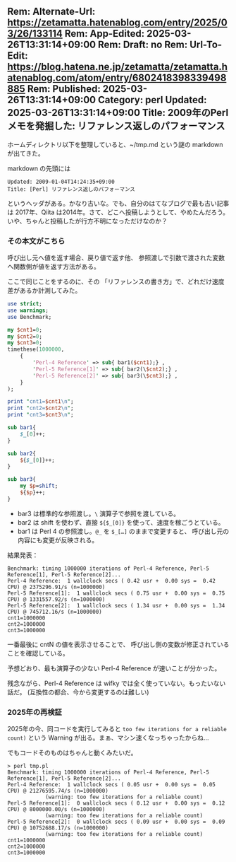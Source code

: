 Rem: Alternate-Url: https://zetamatta.hatenablog.com/entry/2025/03/26/133114
Rem: App-Edited: 2025-03-26T13:31:14+09:00
Rem: Draft: no
Rem: Url-To-Edit: https://blog.hatena.ne.jp/zetamatta/zetamatta.hatenablog.com/atom/entry/6802418398339498885
Rem: Published: 2025-03-26T13:31:14+09:00
Category: perl
Updated: 2025-03-26T13:31:14+09:00
Title: 2009年のPerlメモを発掘した: リファレンス返しのパフォーマンス
---
ホームディレクトリ以下を整理していると、~/tmp.md という謎の markdown が出てきた。

markdown の先頭には

```
Updated: 2009-01-04T14:24:35+09:00
Title: [Perl] リファレンス返しのパフォーマンス
```

というヘッダがある。かなり古いな。でも、自分のはてなブログで最も古い記事は 2017年、Qiita は2014年。さて、どこへ投稿しようとして、やめたんだろう。いや、ちゃんと投稿したが行方不明になっただけなのか？

### その本文がこちら

呼び出し元へ値を返す場合、戻り値で返す他、 参照渡しで引数で渡された変数へ関数側が値を返す方法がある。

ここで同じことをするのに、その 「リファレンスの書き方」で、どれだけ速度差があるか計測してみた。

```perl
use strict;
use warnings;
use Benchmark;

my $cnt1=0;
my $cnt2=0;
my $cnt3=0;
timethese(1000000,
    {
        'Perl-4 Reference' => sub{ bar1($cnt1);} ,
        'Perl-5 Reference[1]' => sub{ bar2(\$cnt2);} ,
        'Perl-5 Reference[2]' => sub{ bar3(\$cnt3);} ,
    }
);

print "cnt1=$cnt1\n";
print "cnt2=$cnt2\n";
print "cnt3=$cnt3\n";

sub bar1{
    $_[0]++;
}

sub bar2{
    ${$_[0]}++;
}

sub bar3{
    my $p=shift;
    ${$p}++;
}

```

* bar3 は標準的な参照渡し。`\` 演算子で参照を渡している。
* bar2 は shift を使わず、直接 `${$_[0]}` を使って、速度を稼ごうとている。
* bar1 は Perl 4 の参照渡し。`@_` を `$_[…]` のままで変更すると、 呼び出し元の内容にも変更が反映される。

結果発表：

```
Benchmark: timing 1000000 iterations of Perl-4 Reference, Perl-5 Reference[1], Perl-5 Reference[2]...
Perl-4 Reference:  1 wallclock secs ( 0.42 usr +  0.00 sys =  0.42 CPU) @ 2375296.91/s (n=1000000)
Perl-5 Reference[1]:  1 wallclock secs ( 0.75 usr +  0.00 sys =  0.75 CPU) @ 1331557.92/s (n=1000000)
Perl-5 Reference[2]:  1 wallclock secs ( 1.34 usr +  0.00 sys =  1.34 CPU) @ 745712.16/s (n=1000000)
cnt1=1000000
cnt2=1000000
cnt3=1000000
```

一番最後に cntN の値を表示させることで、 呼び出し側の変数が修正されていることを確認している。

予想どおり、最も演算子の少ない Perl-4 Reference が速いことが分かった。

残念ながら、Perl-4 Reference は wifky では全く使っていない。もったいない話だ。 (互換性の都合、今から変更するのは難しい)

### 2025年の再検証

2025年の今、同コードを実行してみると `too few iterations for a reliable count)` という Warning が出る。まぁ、マシン速くなっちゃったからね…

でもコードそのものはちゃんと動くみたいだ。

```
> perl tmp.pl
Benchmark: timing 1000000 iterations of Perl-4 Reference, Perl-5 Reference[1], Perl-5 Reference[2]...
Perl-4 Reference:  1 wallclock secs ( 0.05 usr +  0.00 sys =  0.05 CPU) @ 21276595.74/s (n=1000000)
            (warning: too few iterations for a reliable count)
Perl-5 Reference[1]:  0 wallclock secs ( 0.12 usr +  0.00 sys =  0.12 CPU) @ 8000000.00/s (n=1000000)
            (warning: too few iterations for a reliable count)
Perl-5 Reference[2]:  0 wallclock secs ( 0.09 usr +  0.00 sys =  0.09 CPU) @ 10752688.17/s (n=1000000)
            (warning: too few iterations for a reliable count)
cnt1=1000000
cnt2=1000000
cnt3=1000000
```
